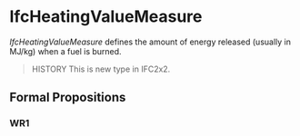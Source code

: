 # IfcHeatingValueMeasure

_IfcHeatingValueMeasure_ defines the amount of energy released (usually in MJ/kg) when a fuel is burned.<!-- end of definition -->

> HISTORY  This is new type in IFC2x2.

## Formal Propositions

### WR1


